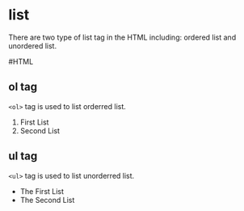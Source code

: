 # list

There are two type of list tag in the HTML including: ordered list and unordered list. 

#HTML

## ol tag

`<ol>` tag is used to list orderred list.

<ol>
	<li>First List</li>
	<li>Second List</li>
</ol>

## ul tag

`<ul>` tag is used to list unorderred list. 

<ul>
	<li>The First List</li>
	<li>The Second List</li>
</ul>

